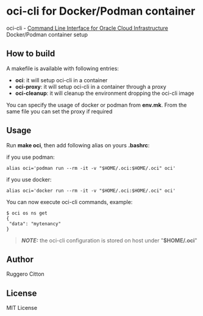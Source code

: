 # oci-cli for Docker/Podman container

oci-cli - [Command Line Interface for Oracle Cloud Infrastructure](https://github.com/oracle/oci-cli) Docker/Podman container setup

## How to build

A makefile is available with following entries:

* **oci**: it will setup oci-cli in a container
* **oci-proxy**: it will setup oci-cli in a container through a proxy
* **oci-cleanup**: it will cleanup the environment dropping the oci-cli image

You can specify the usage of docker or podman from **env.mk**. From the same file you can set the proxy if required

## Usage

Run **make oci**, then add following alias on yours **.bashrc**:

if you use podman:

    alias oci='podman run --rm -it -v "$HOME/.oci:$HOME/.oci" oci'

if you use docker:

    alias oci='docker run --rm -it -v "$HOME/.oci:$HOME/.oci" oci'


You can now execute oci-cli commands, example:

    $ oci os ns get
    {
     "data": "mytenancy"
    }

> **_NOTE:_**  the oci-cli configuration is stored on host under  "**$HOME/.oci**"


## Author

Ruggero Citton

## License

MIT License